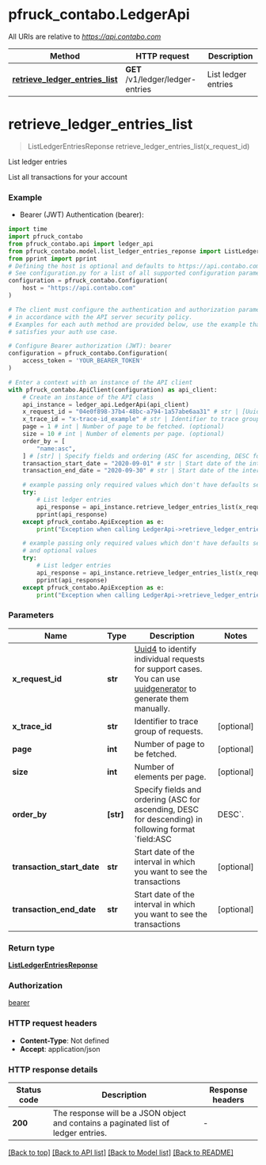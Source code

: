 # pfruck_contabo.LedgerApi

All URIs are relative to *https://api.contabo.com*

Method | HTTP request | Description
------------- | ------------- | -------------
[**retrieve_ledger_entries_list**](LedgerApi.md#retrieve_ledger_entries_list) | **GET** /v1/ledger/ledger-entries | List ledger entries


# **retrieve_ledger_entries_list**
> ListLedgerEntriesReponse retrieve_ledger_entries_list(x_request_id)

List ledger entries

List all transactions for your account

### Example

* Bearer (JWT) Authentication (bearer):

```python
import time
import pfruck_contabo
from pfruck_contabo.api import ledger_api
from pfruck_contabo.model.list_ledger_entries_reponse import ListLedgerEntriesReponse
from pprint import pprint
# Defining the host is optional and defaults to https://api.contabo.com
# See configuration.py for a list of all supported configuration parameters.
configuration = pfruck_contabo.Configuration(
    host = "https://api.contabo.com"
)

# The client must configure the authentication and authorization parameters
# in accordance with the API server security policy.
# Examples for each auth method are provided below, use the example that
# satisfies your auth use case.

# Configure Bearer authorization (JWT): bearer
configuration = pfruck_contabo.Configuration(
    access_token = 'YOUR_BEARER_TOKEN'
)

# Enter a context with an instance of the API client
with pfruck_contabo.ApiClient(configuration) as api_client:
    # Create an instance of the API class
    api_instance = ledger_api.LedgerApi(api_client)
    x_request_id = "04e0f898-37b4-48bc-a794-1a57abe6aa31" # str | [Uuid4](https://en.wikipedia.org/wiki/Universally_unique_identifier#Version_4_(random)) to identify individual requests for support cases. You can use [uuidgenerator](https://www.uuidgenerator.net/version4) to generate them manually.
    x_trace_id = "x-trace-id_example" # str | Identifier to trace group of requests. (optional)
    page = 1 # int | Number of page to be fetched. (optional)
    size = 10 # int | Number of elements per page. (optional)
    order_by = [
        "name:asc",
    ] # [str] | Specify fields and ordering (ASC for ascending, DESC for descending) in following format `field:ASC|DESC`. (optional)
    transaction_start_date = "2020-09-01" # str | Start date of the interval in which you want to see the transactions (optional)
    transaction_end_date = "2020-09-30" # str | Start date of the interval in which you want to see the transactions (optional)

    # example passing only required values which don't have defaults set
    try:
        # List ledger entries
        api_response = api_instance.retrieve_ledger_entries_list(x_request_id)
        pprint(api_response)
    except pfruck_contabo.ApiException as e:
        print("Exception when calling LedgerApi->retrieve_ledger_entries_list: %s\n" % e)

    # example passing only required values which don't have defaults set
    # and optional values
    try:
        # List ledger entries
        api_response = api_instance.retrieve_ledger_entries_list(x_request_id, x_trace_id=x_trace_id, page=page, size=size, order_by=order_by, transaction_start_date=transaction_start_date, transaction_end_date=transaction_end_date)
        pprint(api_response)
    except pfruck_contabo.ApiException as e:
        print("Exception when calling LedgerApi->retrieve_ledger_entries_list: %s\n" % e)
```


### Parameters

Name | Type | Description  | Notes
------------- | ------------- | ------------- | -------------
 **x_request_id** | **str**| [Uuid4](https://en.wikipedia.org/wiki/Universally_unique_identifier#Version_4_(random)) to identify individual requests for support cases. You can use [uuidgenerator](https://www.uuidgenerator.net/version4) to generate them manually. |
 **x_trace_id** | **str**| Identifier to trace group of requests. | [optional]
 **page** | **int**| Number of page to be fetched. | [optional]
 **size** | **int**| Number of elements per page. | [optional]
 **order_by** | **[str]**| Specify fields and ordering (ASC for ascending, DESC for descending) in following format &#x60;field:ASC|DESC&#x60;. | [optional]
 **transaction_start_date** | **str**| Start date of the interval in which you want to see the transactions | [optional]
 **transaction_end_date** | **str**| Start date of the interval in which you want to see the transactions | [optional]

### Return type

[**ListLedgerEntriesReponse**](ListLedgerEntriesReponse.md)

### Authorization

[bearer](../README.md#bearer)

### HTTP request headers

 - **Content-Type**: Not defined
 - **Accept**: application/json


### HTTP response details

| Status code | Description | Response headers |
|-------------|-------------|------------------|
**200** | The response will be a JSON object and contains a paginated list of ledger entries. |  -  |

[[Back to top]](#) [[Back to API list]](../README.md#documentation-for-api-endpoints) [[Back to Model list]](../README.md#documentation-for-models) [[Back to README]](../README.md)

